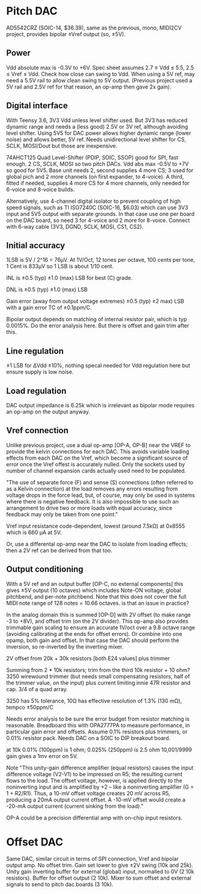 
# Pitch DAC

AD5542CRZ (SOIC-14, $36.39), same as the previous, mono, MIDI2CV project, provides bipolar ±Vref output (so, ±5V).

## Power

Vdd absolute max is -0.3V to +6V. Spec sheet assumes 2.7 ≤ Vdd ≤ 5.5, 2.5 ≤ Vref ≤ Vdd. Check how close can swing to Vdd. When using a 5V ref, may need a 5.5V rail to allow clean swing to 5V output. (Previous project used a 5V rail and 2.5V ref for that reason, an op-amp then gave 2x gain).

## Digital interface

With Teensy 3.6, 3V3 Vdd unless level shifter used. But 3V3 has reduced dynamic range and needs a (less good) 2.5V or 3V ref, although avoiding level shifter. Using 5V5 for DAC power allows higher dynamic range (lower noise) and allows better, 5V ref. Needs unidirectional level shifter for CS, SCLK, MOSI/Dout but those are inexpensive.

74AHCT125 Quad Level-Shifter (PDIP, SOIC, SSOP)  good for SPI, fast enough. 2 CS, SCLK, MOSI so two pitch DACs.
Vdd abs max -0.5V to +7V so good for 5V5. Base unit needs 2, second supplies 4 more CS; 3 used for global pich and 2 more channels (on first expander, to 4-voice). A third, fitted if needed, supplies 4 more CS for 4 more channels, only needed for 6-voice and 8-voice builds.

Alternatively, use 4-channel digital isolator to prevent coupling of high speed signals, such as TI ISO7240C (SOIC-16, $6.03) which can use 3V3 input and 5V5 output with separate grounds. In that case use one per board on the DAC board, so need 3 for 4-voice and 2 more for 8-voice. Connect with 6-way cable (3V3, DGND, SCLK, MOSI, CS1, CS2).

## Initial accuracy

1LSB is 5V / 2^16 = 76μV. At 1V/Oct, 12 tones per octave, 100 cents per tone, 1 Cent is 833μV so 1 LSB is about 1/10 cent.

INL is ±0.5 (typ) ±1.0 (max) LSB for best (C) grade.

DNL is ±0.5 (typ) ±1.0 (max) LSB

Gain error (away from output voltage extremes) ±0.5 (typ) ±2 max) LSB
with a gain error TC of ±0.1ppm/C.

Bipolar output depends on matching of internal resistor pair, which is typ 0.0015%. Do the error analysis here. But there is offset and gain trim after this.

## Line regulation

±1 LSB for  ΔVdd ±10%, nothing specal needed for Vdd regulation here but ensure supply is low noise.

## Load regulation

DAC output impedance is 6.25k which is irrelevant as bipolar mode requires an op-amp on the output anyway.

## Vref connection

Unlike previous project, use a dual op-amp [OP-A, OP-B] near the VREF to provide the kelvin connections for each DAC. This avoids variable loading effects from each DAC on the Vref, which become a significant source of error once the Vref offest is accurately nulled. Only the sockets used by number of channel expansion cards actually used need to be populated.

"The use of separate force (F) and sense (S) connections (often referred to as a Kelvin connection) at the load removes any errors resulting from voltage drops in the force lead, but, of course, may only be used in systems where there is negative feedback. It is also impossible to use such an arrangement to drive two or more loads with equal accuracy, since feedback may only be taken from one point."

Vref input resistance code-dependent, lowest (around 7.5kΩ) at 0x8555 which is 660 μA at 5V.

Or, use a differental op-amp near the DAC to isolate from loading effects; then a 2V ref can be derived from that too.


## Output conditioning

With a 5V ref and an output buffer [OP-C, no external components] this gives ±5V output (10 octaves) which includes Note-ON voltage, global pitchbend, and per-note pitchbend. Note that this does not cover the full MIDI note range of 128 notes = 10.66 octaves. is that an issue in practice?

In the analog domain this is summed [OP-D] with 2V offset (to make range -3 to +8V), and offset trim (on the 2V divider). This op-amp also provides trimmable gain scaling to ensure an accurate 1V/oct over a 9.8 octave range (avoiding calibrating at the ends for offset errors). Or combine into one opamp, both gain and offset. In that case the DAC should perform the inversion, so re-inverted by the inverting mixer.

2V offset from 20k + 30k resistors [both E24 values] plus trimmer

Summing from 2 * 10k resistors; trim from the third 10k resistor  + 10 ohm? 3250 wirewound trimmer (but needs small compensating resistors, half of the trimmer value, on the input) plus current limiting innie 47R resistor and cap. 3/4 of a quad array.

3250 has 5% tolerance, 10Ω has effective resolution of 1.3% (130 mΩ), tempco ±50ppm/C


Needs error analysis to be sure the error budget from resistor matching is reasonable. Breadboard this with OPA2777PA to measure performance, in particular gain error and offsets. Assume 0.1% resistors plus trimmers, or 0.01% resistor pack. Needs DAC on a SOIC to DIP breakout board.

at 10k 0.01% (100ppm) is 1 ohm; 0.025% (250ppm) is 2.5 ohm
10,001/9999 gain gives a 1mv error on 5V.

Note "This unity-gain difference amplifier (equal resistors) causes the input difference voltage (V2-V1) to be impressed on R5; the resulting current flows to the load. The offset voltage, however, is applied directly to the noninverting input and is amplified by +2 – like a noninverting amplifier (G = 1 + R2/R1). Thus, a 10-mV offset voltage creates 20 mV across R5, producing a 20mA output current offset. A -10-mV offset would create a -20-mA output current (current sinking from the load)."

OP-A could be a precision differential amp with on-chip input resistors.

# Offset DAC

Same DAC, similar circuit in terms of SPI connection, Vref and bipolar output amp. No offset trim. Gain set lower to give ±2V swing (10k and 25k). Unity gain inverting buffer for external (global) input, normalled to 0V (2 10k resistors). Buffer for offset output (2 10k). Mixer to sum offset and external signals to send to pitch dac boards (3 10k).